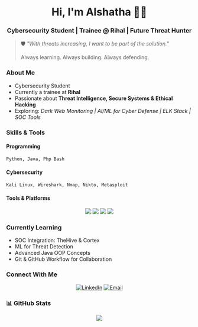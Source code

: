 <!-- GitHub Profile README.md -->

<div align="center">
  <h1>Hi, I'm Alshatha 👨‍💻</h1>
  <h3>Cybersecurity Student | Trainee @ Rihal | Future Threat Hunter</h3>
</div>


> 🛡️ *"With threats increasing, I want to be part of the solution."*
> 
>    Always learning. Always building. Always defending.


###  About Me

-  Cybersecurity Student  
-  Currently a trainee at **Rihal**  
-  Passionate about **Threat Intelligence, Secure Systems & Ethical Hacking**
-  Exploring: *Dark Web Monitoring | AI/ML for Cyber Defense | ELK Stack | SOC Tools*


###  Skills & Tools

####  Programming
```python
Python, Java, Php Bash
```

####  Cybersecurity
```bash
Kali Linux, Wireshark, Nmap, Nikto, Metasploit
```

####  Tools & Platforms

<div align="center">
  <img src="https://img.shields.io/badge/Linux-Kali-informational?style=for-the-badge&logo=linux&logoColor=white" />
  <img src="https://img.shields.io/badge/SIEM-ELK_Stack-orange?style=for-the-badge&logo=elastic" />
  <img src="https://img.shields.io/badge/Monitoring-Grafana-yellow?style=for-the-badge&logo=grafana" />
  <img src="https://img.shields.io/badge/Code-Java-informational?style=for-the-badge&logo=java&logoColor=white" />
</div>

###  Currently Learning

-  SOC Integration: TheHive & Cortex  
-  ML for Threat Detection  
-  Advanced Java OOP Concepts  
-  Git & GitHub Workflow for Collaboration


###  Connect With Me

<p align="center">
  <a href="https://www.linkedin.com/in/alsha-tha-salim-al-rawahi"><img src="https://img.shields.io/badge/LinkedIn-Alshatha-blue?style=for-the-badge&logo=linkedin" alt="LinkedIn"></a>
  <a href="mailto:alshatha490@gmail.com"><img src="https://img.shields.io/badge/Email-Contact_Me-informational?style=for-the-badge&logo=gmail" alt="Email"></a>
</p>


### 📊 GitHub Stats

<div align="center">
  <img src="https://github-readme-stats.vercel.app/api?username=YourGitHubUsername&show_icons=true&theme=radical" />
</div>
